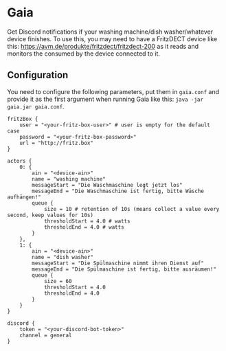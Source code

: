 # Gaia

Get Discord notifications if your washing machine/dish washer/whatever device finishes.
To use this, you may need to have a FritzDECT device like this: https://avm.de/produkte/fritzdect/fritzdect-200 as it
reads and monitors the consumed by the device connected to it.  

## Configuration

You need to configure the following parameters, put them in `gaia.conf` and provide it as the first argument when running Gaia like this: `java -jar gaia.jar gaia.conf`.

```hocon
fritzBox {
    user = "<your-fritz-box-user>" # user is empty for the default case
    password = "<your-fritz-box-password>"
    url = "http://fritz.box"
}

actors {
    0: {
        ain = "<device-ain>"
        name = "washing machine"
        messageStart = "Die Waschmaschine legt jetzt los"
        messageEnd = "Die Waschmaschine ist fertig, bitte Wäsche aufhängen!"
        queue {
            size = 10 # retention of 10s (means collect a value every second, keep values for 10s)
            thresholdStart = 4.0 # watts
            thresholdEnd = 4.0 # watts
        }
    },
    1: {
        ain = "<device-ain>"
        name = "dish washer"
        messageStart = "Die Spülmaschine nimmt ihren Dienst auf"
        messageEnd = "Die Spülmaschine ist fertig, bitte ausräumen!"
        queue {
            size = 60
            thresholdStart = 4.0
            thresholdEnd = 4.0
        }
    }
}

discord {
    token = "<your-discord-bot-token>"
    channel = general
}
```
